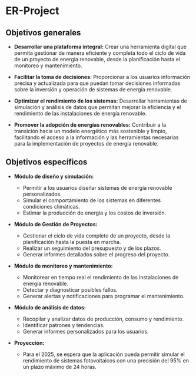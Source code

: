 # ER-Project

## Objetivos generales

- **Desarrollar una plataforma integral:** Crear una herramienta digital que permita gestionar de manera eficiente y completa todo el ciclo de vida de un proyecto de energía renovable, desde la planificación hasta el monitoreo y mantenimiento.

- **Facilitar la toma de decisiones:** Proporcionar a los usuarios información precisa y actualizada para que puedan tomar decisiones informadas sobre la inversión y operación de sistemas de energía renovable.

- **Optimizar el rendimiento de los sistemas:** Desarrollar herramientas de simulación y análisis de datos que permitan mejorar la eficiencia y el rendimiento de las instalaciones de energía renovable.

- **Promover la adopción de energías renovables:** Contribuir a la transición hacia un modelo energético más sostenible y limpio, facilitando el acceso a la información y las herramientas necesarias para la implementación de proyectos de energía renovable.

## Objetivos específicos

- **Módulo de diseño y simulación:**
    - Permitir a los usuarios diseñar sistemas de energía renovable personalizados.
    - Simular el comportamiento de los sistemas en diferentes condiciones climáticas.
    - Estimar la producción de energía y los costos de inversión.

- **Módulo de Gestión de Proyectos:**
    - Gestionar el ciclo de vida completo de un proyecto, desde la planificación hasta la puesta en marcha.
    - Realizar un seguimiento del presupuesto y de los plazos.
    - Generar informes detallados sobre el progreso del proyecto.

- **Módulo de monitoreo y mantenimiento:**
    - Monitorear en tiempo real el rendimiento de las instalaciones de energía renovable.
    - Detectar y diagnosticar posibles fallos.
    - Generar alertas y notificaciones para programar el mantenimiento.

- **Módulo de análisis de datos:**
    - Recopilar y analizar datos de producción, consumo y rendimiento.
    - Identificar patrones y tendencias.
    - Generar informes personalizados para los usuarios.

- **Proyección:**
    - Para el 2025, se espera que la aplicación pueda permitir simular el rendimiento de sistemas fotovoltaicos con una precisión del 95% en un plazo máximo de 24 horas.

